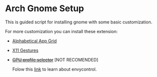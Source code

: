 # Arch Gnome Setup

This is guided script for installing gnome with some basic customization.

For more customization you can install these extension:

 - [Alphabetical App Grid](https://extensions.gnome.org/extension/4269/alphabetical-app-grid/)
 - [X11 Gestures](https://extensions.gnome.org/extension/4033/x11-gestures/)
 - [~~GPU profile selector~~](https://extensions.gnome.org/extension/5009/gpu-profile-selector/) [NOT RECOMENDED]
 
    Folow this [link](https://github.com/bayasdev/envycontrol) to learn about envycontrol.
